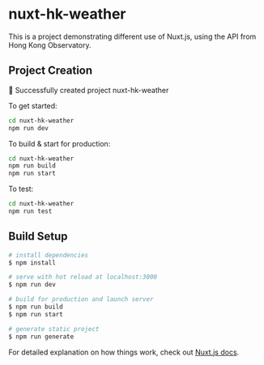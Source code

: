 # nuxt-hk-weather

This is a project demonstrating different use of Nuxt.js, using the API from Hong Kong Observatory.

## Project Creation

🎉 Successfully created project nuxt-hk-weather

To get started:

```bash
cd nuxt-hk-weather
npm run dev
```

To build & start for production:

```bash
cd nuxt-hk-weather
npm run build
npm run start
```

To test:

```bash
cd nuxt-hk-weather
npm run test
```

## Build Setup

```bash
# install dependencies
$ npm install

# serve with hot reload at localhost:3000
$ npm run dev

# build for production and launch server
$ npm run build
$ npm run start

# generate static project
$ npm run generate
```

For detailed explanation on how things work, check out [Nuxt.js docs](https://nuxtjs.org).
